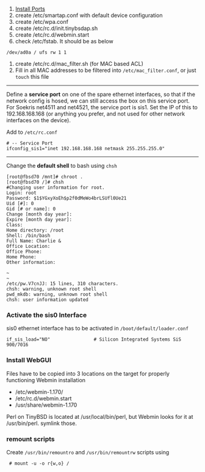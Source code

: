   1. [Install Ports](http://code.google.com/p/tinybsdap/wiki/InstallingPorts)
  1. create /etc/smartap.conf with default device configuration
  1. create /etc/wpa.conf
  1. create /etc/rc.d/init.tinybsdap.sh
  1. create /etc/rc.d/webmin.start
  1. check /etc/fstab.  It should be as below
```
/dev/ad0a / ufs rw 1 1
```
  1. create /etc/rc.d/mac\_filter.sh (for MAC based ACL)
  1. Fill in all MAC addresses to be filtered into `/etc/mac_filter.conf`, or just `touch` this file


---

Define a **service port** on one of the spare ethernet interfaces, so that if the network config is hosed, we can still access the box on this service port.  For Soekris net4511 and net4521, the service port is sis1.  Set the IP of this to 192.168.168.168 (or anything you prefer, and not used for other network interfaces on the device).

Add to `/etc/rc.conf`
```
# -- Service Port
ifconfig_sis1="inet 192.168.168.168 netmask 255.255.255.0"
```

---

Change the **default shell** to bash using `chsh`
```
[root@fbsd70 /mnt]# chroot .
[root@fbsd70 /]# chsh
#Changing user information for root.
Login: root
Password: $1$YGxyXoEh$p2f0dMeWo4brLSUfl0Ue21
Uid [#]: 0
Gid [# or name]: 0
Change [month day year]:
Expire [month day year]:
Class:
Home directory: /root
Shell: /bin/bash
Full Name: Charlie &
Office Location:
Office Phone:
Home Phone:
Other information:

~
~
/etc/pw.V7cnJJ: 15 lines, 310 characters.
chsh: warning, unknown root shell
pwd_mkdb: warning, unknown root shell
chsh: user information updated
```

### Activate the sis0 Interface ###
sis0 ethernet interface has to be activated in `/boot/default/loader.conf`
```
if_sis_load="NO"                # Silicon Integrated Systems SiS 900/7016
```

### Install WebGUI ###
Files have to be copied into 3 locations on the target for properly functioning Webmin installation
  * /etc/webmin-1.170/
  * /etc/rc.d/webmin.start
  * /usr/share/webmin-1.170

Perl on TinyBSD is located at /usr/local/bin/perl, but Webmin looks for it at /usr/bin/perl.  symlink those.

### remount scripts ###

Create `/usr/bin/remountro` and `/usr/bin/remountrw` scripts using
```
 # mount -u -o r{w,o} /
```